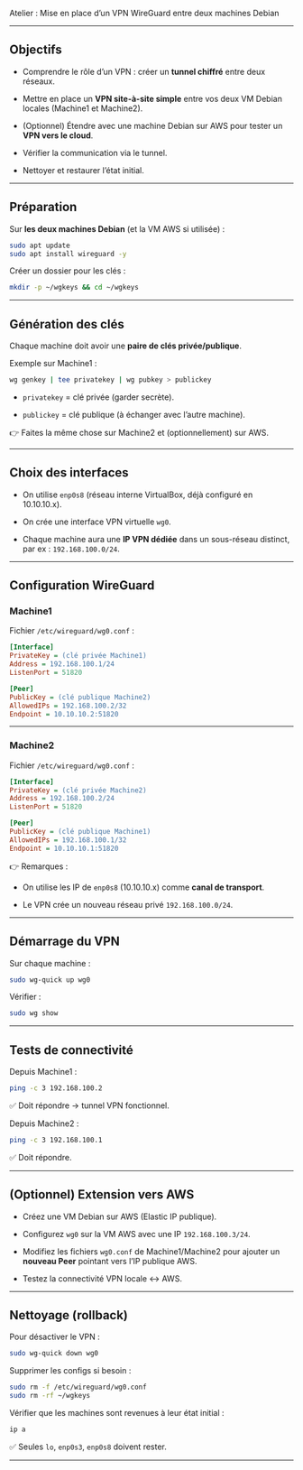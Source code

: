 

 Atelier : Mise en place d’un VPN WireGuard entre deux machines Debian

---

## Objectifs

- Comprendre le rôle d’un VPN : créer un **tunnel chiffré** entre deux réseaux.

- Mettre en place un **VPN site-à-site simple** entre vos deux VM Debian locales (Machine1 et Machine2).

- (Optionnel) Étendre avec une machine Debian sur AWS pour tester un **VPN vers le cloud**.

- Vérifier la communication via le tunnel.

- Nettoyer et restaurer l’état initial.

---

## Préparation

Sur **les deux machines Debian** (et la VM AWS si utilisée) :

```bash
sudo apt update
sudo apt install wireguard -y
```

Créer un dossier pour les clés :

```bash
mkdir -p ~/wgkeys && cd ~/wgkeys
```

---

## Génération des clés

Chaque machine doit avoir une **paire de clés privée/publique**.

Exemple sur Machine1 :

```bash
wg genkey | tee privatekey | wg pubkey > publickey
```

- `privatekey` = clé privée (garder secrète).

- `publickey` = clé publique (à échanger avec l’autre machine).

👉 Faites la même chose sur Machine2 et (optionnellement) sur AWS.

---

## Choix des interfaces

- On utilise `enp0s8` (réseau interne VirtualBox, déjà configuré en 10.10.10.x).

- On crée une interface VPN virtuelle `wg0`.

- Chaque machine aura une **IP VPN dédiée** dans un sous-réseau distinct, par ex : `192.168.100.0/24`.

---

## Configuration WireGuard

### Machine1

Fichier `/etc/wireguard/wg0.conf` :

```ini
[Interface]
PrivateKey = (clé privée Machine1)
Address = 192.168.100.1/24
ListenPort = 51820

[Peer]
PublicKey = (clé publique Machine2)
AllowedIPs = 192.168.100.2/32
Endpoint = 10.10.10.2:51820
```

---

### Machine2

Fichier `/etc/wireguard/wg0.conf` :

```ini
[Interface]
PrivateKey = (clé privée Machine2)
Address = 192.168.100.2/24
ListenPort = 51820

[Peer]
PublicKey = (clé publique Machine1)
AllowedIPs = 192.168.100.1/32
Endpoint = 10.10.10.1:51820
```

👉 Remarques :

- On utilise les IP de `enp0s8` (10.10.10.x) comme **canal de transport**.

- Le VPN crée un nouveau réseau privé `192.168.100.0/24`.

---

## Démarrage du VPN

Sur chaque machine :

```bash
sudo wg-quick up wg0
```

Vérifier :

```bash
sudo wg show
```

---

## Tests de connectivité

Depuis Machine1 :

```bash
ping -c 3 192.168.100.2
```

✅ Doit répondre → tunnel VPN fonctionnel.

Depuis Machine2 :

```bash
ping -c 3 192.168.100.1
```

✅ Doit répondre.

---

## (Optionnel) Extension vers AWS

- Créez une VM Debian sur AWS (Elastic IP publique).

- Configurez `wg0` sur la VM AWS avec une IP `192.168.100.3/24`.

- Modifiez les fichiers `wg0.conf` de Machine1/Machine2 pour ajouter un **nouveau Peer** pointant vers l’IP publique AWS.

- Testez la connectivité VPN locale ↔ AWS.

---

## Nettoyage (rollback)

Pour désactiver le VPN :

```bash
sudo wg-quick down wg0
```

Supprimer les configs si besoin :

```bash
sudo rm -f /etc/wireguard/wg0.conf
sudo rm -rf ~/wgkeys
```

Vérifier que les machines sont revenues à leur état initial :

```bash
ip a
```

✅ Seules `lo`, `enp0s3`, `enp0s8` doivent rester.

---


